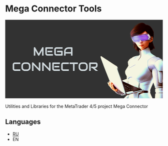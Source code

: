 # Mega Connector Tools
![logo](doc/images/logo-800x400.png)

Utilities and Libraries for the MetaTrader 4/5 project Mega Connector

## Languages

* [RU](README-RU.md)
* EN
